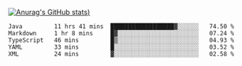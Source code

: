 [![Anurag's GitHub stats](https://github-readme-stats.vercel.app/api?username=Old-Camel&show_icons=true&theme=dark))](https://github.com/anuraghazra/github-readme-stats)
<!--START_SECTION:waka-->
```text
Java         11 hrs 41 mins  ██████████████████▓░░░░░░   74.50 % 
Markdown     1 hr 8 mins     █▓░░░░░░░░░░░░░░░░░░░░░░░   07.24 % 
TypeScript   46 mins         █▒░░░░░░░░░░░░░░░░░░░░░░░   04.93 % 
YAML         33 mins         █░░░░░░░░░░░░░░░░░░░░░░░░   03.52 % 
XML          24 mins         ▓░░░░░░░░░░░░░░░░░░░░░░░░   02.58 % 
```
<!--END_SECTION:waka-->

